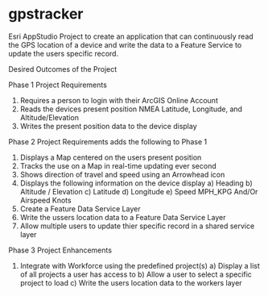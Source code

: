 # gpstracker
Esri AppStudio Project to create an application that can continuously read the GPS location of a device and write the data to a Feature Service to update the users specific record.

Desired Outcomes of the Project

Phase 1 Project Requirements
1) Requires a person to login with their ArcGIS Online Account
2) Reads the devices present position NMEA Latitude, Longitude, and Altitude/Elevation
3) Writes the present position data to the device display

Phase 2 Project Requirements adds the following to Phase 1
1) Displays a Map centered on the users present position
2) Tracks the use on a Map in real-time updating ever second
3) Shows direction of travel and speed using an Arrowhead icon 
4) Displays the following information on the device display
    a) Heading
    b) Altitude / Elevation
    c) Latitude
    d) Longitude
    e) Speed MPH_KPG And/Or Airspeed Knots
5) Create a Feature Data Service Layer  
6) Write the ussers location data to a Feature Data Service Layer
7) Allow multiple users to update thier specific record in a shared service layer 
 
Phase 3 Project Enhancements
1) Integrate with Workforce using the predefined project(s)
    a) Display a list of all projects a user has access to
    b) Allow a user to select a specific project to load
    c) Write the users location data to the workers layer
